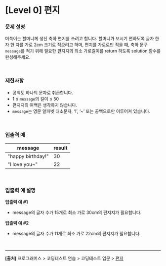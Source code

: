 # [Level 0] 편지


### 문제 설명
머쓱이는 할머니께 생신 축하 편지를 쓰려고 합니다. 할머니가 보시기 편하도록 글자 한 자 한 자를 가로 2cm 크기로 적으려고 하며, 편지를 가로로만 적을 때, 축하 문구 `message`를 적기 위해 필요한 편지지의 최소 가로길이를 return 하도록 solution 함수를 완성해주세요.

<br>

### 제한사항
* 공백도 하나의 문자로 취급합니다.
* 1 ≤ `message`의 길이 ≤ 50
* 편지지의 여백은 생각하지 않습니다.
* `message`는 영문 알파벳 대소문자, ‘!’, ‘~’ 또는 공백으로만 이루어져 있습니다.

<br>

### 입출력 예
|message|result|
|---|---|
|"happy birthday!"|30|
|"I love you~"|22|

<br>

### 입출력 예 설명
**입출력 예 #1**
* message의 글자 수가 15개로 최소 가로 30cm의 편지지가 필요합니다.

**입출력 예 #2**
* message의 글자 수가 11개로 최소 가로 22cm의 편지지가 필요합니다.

<br>

---
**[출처]** 프로그래머스 > 코딩테스트 연습 > 코딩테스트 입문 > [편지](https://school.programmers.co.kr/learn/courses/30/lessons/120898)